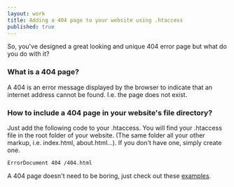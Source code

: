 ```yaml
---
layout: work
title: Adding a 404 page to your website using .htaccess
published: true
---
```


So, you've designed a great looking and unique 404 error page but what do you do with it?

### What is a 404 page?
A 404 is an error message displayed by the browser to indicate that an internet address cannot be found. I.e. the page does not exist.

### How to include a 404 page in your website's file directory?
Just add the following code to your .htaccess. You will find your .htaccess file in the root folder of your website. (The same folder all your other markup, i.e. index.html, about.html...). If you don't have one, simply create one.

    ErrorDocument 404 /404.html

A 404 page doesn't need to be boring, just check out these [examples](http://www.creativebloq.com/web-design/best-404-pages-812505).